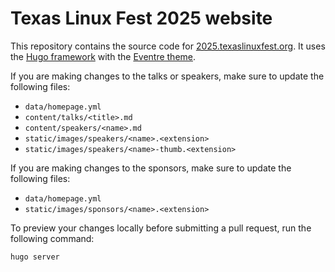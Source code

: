 # Texas Linux Fest 2025 website

This repository contains the source code for [2025.texaslinuxfest.org][txlf].
It uses the [Hugo framework][hugo] with the [Eventre theme][eventre].

If you are making changes to the talks or speakers,
make sure to update the following files:

- `data/homepage.yml`
- `content/talks/<title>.md`
- `content/speakers/<name>.md`
- `static/images/speakers/<name>.<extension>`
- `static/images/speakers/<name>-thumb.<extension>`

If you are making changes to the sponsors,
make sure to update the following files:

- `data/homepage.yml`
- `static/images/sponsors/<name>.<extension>`

To preview your changes locally before submitting a pull request,
run the following command:

```
hugo server
```

[txlf]: https://2025d.texaslinuxfest.org/
[hugo]: https://gohugo.io/
[eventre]: https://docs.gethugothemes.com/eventre/

